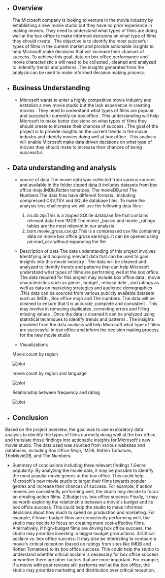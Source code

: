 + ## Overview
  The Microsoft company  is looking to venture  in the movie industry by establishing a new movie studio  but they have no prior experience in making movies. They need to understand  what types of films are doing well at the box office to make informed decisions  on what type  of films they should create . The objective is to identify the most succesfull types of films in the current market and provide actionable insights  to help Microsoft make decisions  that will increase their chances of success. To achieve this goal ,data on box office performance and movie characteristic s will need to be collected , cleaned and analyzed to indentify trends and patterns .The insights generated from the analysis  can be used to make informed decision making process.

+ ## Business Understanding 
  + Microsoft wants to enter a highly competitive movie industry and establish a new movie studio but the lack experience  in creating movies . They need to understand  what types of films are popular and successful currently  on box office . This understanding will help Microsoft to make better decisions on what types of films they should create to increase their chances of success . The goal of the project is to provide insights on the current trends in the movie industry and identify movies doing well at box office . This analysis will enable Microsoft make data driven decisions on what type of movies they should make to increase their chances of  being successful.

+ ## Data understanding and analysis
  + source of data
    The movie data was collected from various  sources and available in the folder zipped data.It includes datasets from box office mojo,IMDb,Rotten tomatoes, The movieDB,and The Numbers.The data files have different formats , including compressed CSV,TSV and SQLite database files.
    To make the analysis less challenging we will use the following data files :
    1. im.db.zip:This is a zipped SQLite database file that  contains       relevant data from IMDB.The  movie _basics and movie _ratings tables are the most relevant in our analysis
    2. bom.movie_gross.csv.gz.This is a compressed csv file  containing data on movie box office gross earnings .It can be opened using pd.read_csv  without expanding the file                        

  + Description of data
    The data understanding of this project involves Identifying and acquiring relevant data that can be used to gain insights into this movie industry . The data will be cleaned and analyzed to identify trends and patterns  that can help Microsoft understand what types of films are performing well at the box office. 
   The data required for this project may include box office data , movie characteristics such as genre , budget , release date , and ratings as well as data on marketing strategies  and audience demographics .This data can be sourced from various publicly available datasets such as  IMDb , Box office mojo and  The numbers.
   The data will be cleaned to ensure that it is accurate ,complete and consistent . This may involve in removing duplicates ,correcting errors and filling missing values . Once the data is cleaned it can be analyzed using statistical techniques to identify trends and patterns . The insights provided from the data analysis will help Microsoft what type of films are successful in box office and inform the decision making process  for the new movie studio                                                   
  
  + Visualizations

   Movie count by region

    ![plot](./data/Screenshot%202023-03-12%20232344.png)

   movie count by region and language

 
    ![plot](./data/screenshot%202023-03-12%20232544.png)

    Relationship between frequency and rating

     ![plot](./data/screenshot%202023-03-12%20232736.png)

+ ## Conclusion
Based on the project overview, the goal was to use exploratory data analysis to identify the types of films currently doing well at the box office, and translate those findings into actionable insights for Microsoft's new movie studio. The data used was sourced from various websites and databases, including Box Office Mojo, IMDB, Rotten Tomatoes, TheMovieDB, and The Numbers.
  +  Summary of conclusions including three relevant findings
        1.Genre popularity: By analyzing the movie data, it may be possible to identify the most popular movie genres at the box office. This could help Microsoft's new movie studio to target their films towards popular genres and increase their chances of success. For example, if action movies are consistently performing well, the studio may decide to focus on creating action films.
        2.Budget vs. box office success: Finally, it may be worth exploring the relationship between a movie's budget and its box office success. This could help the studio to make informed decisions about how much to spend on production and marketing. For example, if lower-budget films are consistently performing well, the studio may decide to focus on creating more cost-effective films. Alternatively, if high-budget films are driving box office success, the studio may prioritize investing in bigger-budget productions.
        3.Critical acclaim vs. box office success: It may also be interesting to compare a movie's critical reception (based on ratings from sites like IMDB and Rotten Tomatoes) to its box office success. This could help the studio to understand whether critical acclaim is necessary for box office success or whether there are other factors that are more important. For example, if a movie with poor reviews still performs well at the box office, the studio may prioritize marketing and distribution over critical reception.
    


